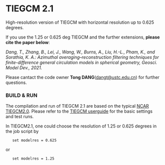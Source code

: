 # TIEGCM 2.1
High-resolution version of TIEGCM with horizontal resolution up to 0.625 degrees.

If you use the 1.25 or 0.625 deg TIEGCM and the further extensions, **please cite the paper below**:

*Dang, T., Zhang, B., Lei, J., Wang, W., Burns, A., Liu, H.-L., Pham, K., and Sorathia, K. A.: Azimuthal averaging–reconstruction filtering techniques for finite-difference general circulation models in spherical geometry, Geosci. Model Dev., 2021.*

Please cantact the code owner **Tong DANG**(dangt@ustc.edu.cn) for further questions.                                                                                           

### BUILD & RUN
The compilation and run of TIEGCM 2.1 are based on the typical [NCAR TIEGCM2.0](https://www.hao.ucar.edu/modeling/tgcm/tie.php).
Please refer to the [TIEGCM userguide](https://www.hao.ucar.edu/modeling/tgcm/tiegcm2.0/userguide/userguide.pdf) for the basic settings and test runs.

In TIEGCM2.1, one could choose the resolution of 1.25 or 0.625 degrees in the job script by
```
   set modelres = 0.625
```
or
```
   set modelres = 1.25
```

